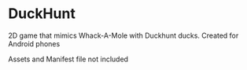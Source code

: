 DuckHunt
========

2D game that mimics Whack-A-Mole with Duckhunt ducks. Created for Android phones

Assets and Manifest file not included
